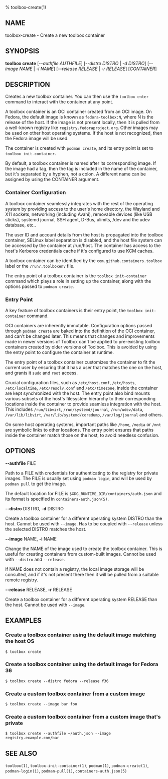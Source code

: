 % toolbox-create(1)

## NAME
toolbox\-create - Create a new toolbox container

## SYNOPSIS
**toolbox create** [*--authfile AUTHFILE*]
               [*--distro DISTRO* | *-d DISTRO*]
               [*--image NAME* | *-i NAME*]
               [*--release RELEASE* | *-r RELEASE*]
               [*CONTAINER*]

## DESCRIPTION

Creates a new toolbox container. You can then use the `toolbox enter` command
to interact with the container at any point.

A toolbox container is an OCI container created from an OCI image. On Fedora,
the default image is known as `fedora-toolbox:N`, where N is the release of
the host. If the image is not present locally, then it is pulled from a
well-known registry like `registry.fedoraproject.org`. Other images may be
used on other host operating systems. If the host is not recognized, then the
Fedora image will be used.

The container is created with `podman create`, and its entry point is set to
`toolbox init-container`.

By default, a toolbox container is named after its corresponding image. If the
image had a tag, then the tag is included in the name of the container, but
it's separated by a hyphen, not a colon. A different name can be assigned by
using the CONTAINER argument.

### Container Configuration

A toolbox container seamlessly integrates with the rest of the operating
system by providing access to the user's home directory, the Wayland and X11
sockets, networking (including Avahi), removable devices (like USB sticks),
systemd journal, SSH agent, D-Bus, ulimits, /dev and the udev database, etc..

The user ID and account details from the host is propagated into the toolbox
container, SELinux label separation is disabled, and the host file system can
be accessed by the container at /run/host. The container has access to the
host's Kerberos credentials cache if it's configured to use KCM caches.

A toolbox container can be identified by the `com.github.containers.toolbox`
label or the `/run/.toolboxenv` file.

The entry point of a toolbox container is the `toolbox init-container` command
which plays a role in setting up the container, along with the options passed
to `podman create`.

### Entry Point

A key feature of toolbox containers is their entry point, the `toolbox
init-container` command.

OCI containers are inherently immutable. Configuration options passed through
`podman create` are baked into the definition of the OCI container, and can't
be changed later. This means that changes and improvements made in newer
versions of Toolbox can't be applied to pre-existing toolbox containers
created by older versions of Toolbox. This is avoided by using the entry point
to configure the container at runtime.

The entry point of a toolbox container customizes the container to fit the
current user by ensuring that it has a user that matches the one on the host,
and grants it `sudo` and `root` access.

Crucial configuration files, such as `/etc/host.conf`, `/etc/hosts`,
`/etc/localtime`, `/etc/resolv.conf` and `/etc/timezone`, inside the container
are kept synchronized with the host. The entry point also bind mounts various
subsets of the host's filesystem hierarchy to their corresponding locations
inside the container to provide seamless integration with the host. This
includes `/run/libvirt`, `/run/systemd/journal`, `/run/udev/data`,
`/var/lib/libvirt`, `/var/lib/systemd/coredump`, `/var/log/journal` and others.

On some host operating systems, important paths like `/home`, `/media` or
`/mnt` are symbolic links to other locations. The entry point ensures that
paths inside the container match those on the host, to avoid needless
confusion.

## OPTIONS ##

**--authfile** FILE

Path to a FILE with credentials for authenticating to the registry for private
images. The FILE is usually set using `podman login`, and will be used by
`podman pull` to get the image.

The default location for FILE is `$XDG_RUNTIME_DIR/containers/auth.json` and
its format is specified in `containers-auth.json(5)`.

**--distro** DISTRO, **-d** DISTRO

Create a toolbox container for a different operating system DISTRO than the
host. Cannot be used with `--image`. Has to be coupled with `--release` unless
the selected DISTRO matches the host.

**--image** NAME, **-i** NAME

Change the NAME of the image used to create the toolbox container. This is
useful for creating containers from custom-built images. Cannot be used with
`--distro` and `--release`.

If NAME does not contain a registry, the local image storage will be
consulted, and if it's not present there then it will be pulled from a suitable
remote registry.

**--release** RELEASE, **-r** RELEASE

Create a toolbox container for a different operating system RELEASE than the
host. Cannot be used with `--image`.

## EXAMPLES

### Create a toolbox container using the default image matching the host OS

```
$ toolbox create
```

### Create a toolbox container using the default image for Fedora 36

```
$ toolbox create --distro fedora --release f36
```

### Create a custom toolbox container from a custom image

```
$ toolbox create --image bar foo
```

### Create a custom toolbox container from a custom image that's private

```
$ toolbox create --authfile ~/auth.json --image registry.example.com/bar
```

## SEE ALSO

`toolbox(1)`, `toolbox-init-container(1)`, `podman(1)`, `podman-create(1)`, `podman-login(1)`, `podman-pull(1)`, `containers-auth.json(5)`
